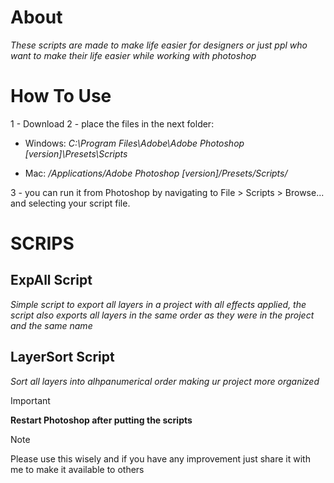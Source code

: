 

# About
_These scripts are made to make life easier for designers or
just ppl who want to make their life easier while working with photoshop_

# How To Use

1 - Download 
2 - place the files in the next folder:

 - Windows: _C:\Program Files\Adobe\Adobe Photoshop [version]\Presets\Scripts_

 - Mac: _/Applications/Adobe Photoshop [version]/Presets/Scripts/_

3 - you can run it from Photoshop by navigating to File > Scripts > Browse... and selecting your script file.


# SCRIPS 


## ExpAll Script

_Simple script to export all layers in a project with all effects applied, the script also exports all layers in the same order as they were in the project and the same name_


## LayerSort Script

_Sort all layers into alhpanumerical order making ur project more organized_



> [!IMPORTANT]
**Restart Photoshop after putting the scripts**

> [!NOTE]
> Please use this wisely and if you have any improvement just share it with me to make it available to others
